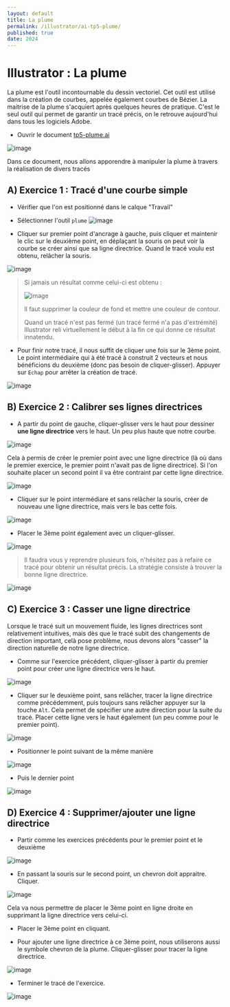 ```yaml
---
layout: default
title: La plume
permalink: /illustrator/ai-tp5-plume/
published: true
date: 2024
---
```


# Illustrator : La plume

La plume est l'outil incontournable du dessin vectoriel. Cet outil est utilisé dans la création de courbes, appelée également courbes de Bézier. La maitrise de la plume s'acquiert après quelques heures de pratique. C'est le seul outil qui permet de garantir un tracé précis, on le retrouve aujourd'hui dans tous les logiciels Adobe.

- Ouvrir le document  [tp5-plume.ai](tp5-plume.ai)
  
![image](https://github.com/user-attachments/assets/95ea7a5a-8055-4662-91b1-d60b0340bdbe)

Dans ce document, nous allons apporendre à manipuler la plume à travers la réalisation de divers tracés

## A) Exercice 1 : Tracé d'une courbe simple

- Vérifier que l'on est positionné dans le calque "Travail"

- Sélectionner l'outil ```plume```  ![image](https://github.com/user-attachments/assets/0dc71ac3-dfe5-4dbd-b30a-5e5203764b78)

- Cliquer sur premier point d'ancrage à gauche, puis cliquer et maintenir le clic sur le deuxième point, en déplaçant la souris on peut voir la courbe se créer ainsi que sa ligne directrice. Quand le tracé voulu est obtenu, relâcher la souris.

![image](https://github.com/user-attachments/assets/6f8c8b77-41f9-49dd-9b5c-fc10d60a8f90)

> Si jamais un résultat comme celui-ci est obtenu :
>
> ![image](https://github.com/user-attachments/assets/62b2447f-4408-4969-8fb2-61dc3435c6ea)
>
> Il faut supprimer la couleur de fond et mettre une couleur de contour.
>
> Quand un tracé n'est pas fermé (un tracé fermé n'a pas d'extrémité) Illustrator reli virtuellement le début à la fin ce qui donne ce résultat innatendu.

- Pour finir notre tracé, il nous suffit de cliquer une fois sur le 3ème point. Le point intermédiaire qui à été tracé à construit 2 vecteurs et nous bénéficions du deuxième (donc pas besoin de cliquer-glisser). Appuyer sur ```Echap``` pour arrêter la création de tracé.

![image](https://github.com/user-attachments/assets/e5a49622-2266-4ce7-95ed-8afbb6987495)

## B) Exercice 2 : Calibrer ses lignes directrices

- A partir du point de gauche, cliquer-glisser vers le haut pour dessiner **une ligne directrice** vers le haut. Un peu plus haute que notre courbe.

![image](https://github.com/user-attachments/assets/657c6fc1-b98b-4d36-a31c-988b070711b1)

Cela à permis de créer le premier point avec une ligne directrice (là où dans le premier exercice, le premier point n'avait pas de ligne directrice).
Si l'on souhaite placer un second point il va être contraint par cette ligne directrice.

![image](https://github.com/user-attachments/assets/2d89d343-7c79-4000-9be7-0b1bdbc30c60)

- Cliquer sur le point intermédiare et sans relâcher la souris, créer de nouveau une ligne directrice, mais vers le bas cette fois.

![image](https://github.com/user-attachments/assets/47bec031-d7c4-456c-9c3d-01962f3df865)

- Placer le 3ème point également avec un cliquer-glisser.
 
![image](https://github.com/user-attachments/assets/b751f0eb-994d-4bf6-b081-290fe0d6ca5d)

> Il faudra vous y reprendre plusieurs fois, n'hésitez pas à refaire ce tracé pour obtenir un résultat précis.
> La stratégie consiste à trouver la bonne ligne directrice.

![image](https://github.com/user-attachments/assets/683cca29-e0d9-4877-987a-01ce87d109ff)

## C) Exercice 3  : Casser une ligne directrice

Lorsque le tracé suit un mouvement fluide, les lignes directrices sont relativement intuitives, mais dès que le tracé subit des changements de direction important, celà pose problème, nous devons alors "casser" la direction naturelle de notre ligne directrice.

- Comme sur l'exercice précédent, cliquer-glisser à partir du premier point pour créer une ligne directrice vers le haut.

![image](https://github.com/user-attachments/assets/81c2c771-5bb3-4a76-aa2c-d94f391149c2)

- Cliquer sur le deuxième point, sans relâcher, tracer la ligne directrice comme précédemment, puis toujours sans relâcher appuyer sur la touche ```Alt```. Cela permet de spécifier une autre direction pour la suite du tracé. Placer cette ligne vers le haut également (un peu comme pour le premier point).

![image](https://github.com/user-attachments/assets/91ea23e3-fc20-4318-9e7c-16b698baae96)

- Positionner le point suivant de la même manière

![image](https://github.com/user-attachments/assets/94e3def8-86ac-498f-b7ee-2682f1d03ea8)

- Puis le dernier point

![image](https://github.com/user-attachments/assets/69059835-b0c5-4727-aceb-f7c2a0511980)

## D) Exercice 4  : Supprimer/ajouter une ligne directrice

- Partir comme les exercices précédents pour le premier point et le deuxième

![image](https://github.com/user-attachments/assets/0ee03124-a8df-4ced-8823-cf2836b7fd69)

- En passant la souris sur le second point, un chevron doit appraitre. Cliquer.

![image](https://github.com/user-attachments/assets/8b5a7966-75bc-49f3-9fae-d37df3b4da72)

Cela va nous permettre de placer le 3ème point en ligne droite en supprimant la ligne directrice vers celui-ci.

- Placer le 3ème point en cliquant.

- Pour ajouter une ligne directrice à ce 3ème point, nous utiliserons aussi le symbole chevron de la plume. Cliquer-glisser pour tracer la ligne directrice.

![image](https://github.com/user-attachments/assets/e7ce1b60-7e0e-4fae-b6de-67252681013e)

- Terminer le tracé de l'exercice.

![image](https://github.com/user-attachments/assets/5f753ccb-3cd9-4600-b910-99ec20eafb73)
